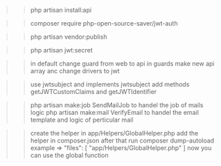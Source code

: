 <!-- APi install -->
>> php artisan install:api

<!-- Jwt install -->
>> composer require php-open-source-saver/jwt-auth

<!-- vendore publish -->
>> php artisan vendor:publish

<!-- generate secret  -->
>> php artisan jwt:secret


<!-- config/auth -->
>> in default change guard from web to api
>> in guards make new api array anc change drivers to jwt

<!-- user model -->
>> use jwtsubject and implements jwtsubject
>> add methods getJWTCustomClaims and getJWTIdentifier


<!-- Mails -->
>> php artisan make:job SendMailJob  to handel the job of mails logic
>> php artisan make:mail VerifyEmail to handel the email template and logic of perticular mail
 
 <!-- Global function / helper -->
>> create the helper in app/Helpers/GlobalHelper.php
>> add the helper in composer.json after that run composer dump-autoload
>> example =>  "files": [
                    "app/Helpers/GlobalHelper.php"
                ]
>> now you can use the global function

 
